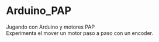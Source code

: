 # Arduino_PAP
Jugando con Arduino y motores PAP </br>
Experimenta el mover un motor paso a paso con un encoder.
